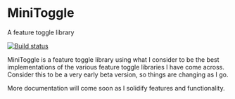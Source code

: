 # MiniToggle
A feature toggle library

[![Build status](https://ci.appveyor.com/api/projects/status/nryn2sx789mx1k07?svg=true)](https://ci.appveyor.com/project/michaeldotknox/minitoggle)


MiniToggle is a feature toggle library using what I consider to be the best implementations of the various feature toggle libraries I have come across.  Consider this to be a very early beta version, so things are changing as I go.

More documentation will come soon as I solidify features and functionality.

